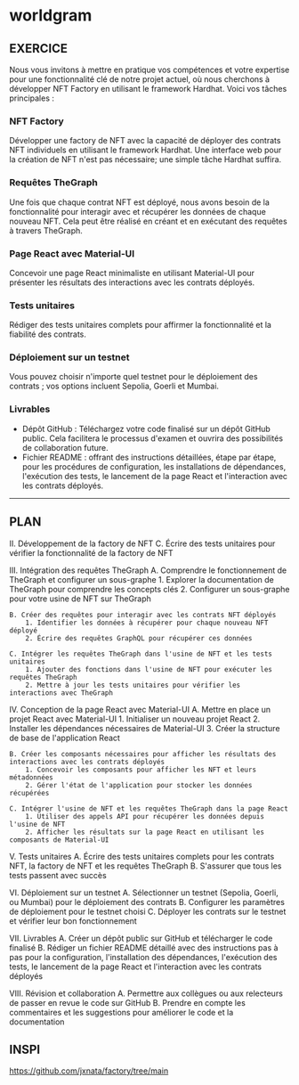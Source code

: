 # worldgram
## EXERCICE
Nous vous invitons à mettre en pratique vos compétences et votre expertise pour une fonctionnalité clé de notre projet actuel, où nous cherchons à développer NFT Factory en utilisant le framework Hardhat.
Voici vos tâches principales :
### NFT Factory
Développer une factory de NFT avec la capacité de déployer des contrats NFT individuels en utilisant le framework Hardhat. Une interface web pour la création de NFT n'est pas nécessaire; une simple tâche Hardhat suffira.

### Requêtes TheGraph
Une fois que chaque contrat NFT est déployé, nous avons besoin de la fonctionnalité pour interagir avec et récupérer les données de chaque nouveau NFT. Cela peut être réalisé en créant et en exécutant des requêtes à travers TheGraph.

### Page React avec Material-UI
Concevoir une page React minimaliste en utilisant Material-UI pour présenter les résultats des interactions avec les contrats déployés.

### Tests unitaires
Rédiger des tests unitaires complets pour affirmer la fonctionnalité et la fiabilité des contrats.

### Déploiement sur un testnet
Vous pouvez choisir n'importe quel testnet pour le déploiement des contrats ; vos options incluent Sepolia, Goerli et Mumbai.

### Livrables
* Dépôt GitHub : Téléchargez votre code finalisé sur un dépôt GitHub public. Cela facilitera le processus d'examen et ouvrira des possibilités de collaboration future.
* Fichier README : offrant des instructions détaillées, étape par étape, pour les procédures de configuration, les installations de dépendances, l'exécution des tests, le lancement de la page React et l'interaction avec les contrats déployés.

*********************************************************************************

## PLAN
II. Développement de la factory de NFT
    C. Écrire des tests unitaires pour vérifier la fonctionnalité de la factory de NFT

III. Intégration des requêtes TheGraph
    A. Comprendre le fonctionnement de TheGraph et configurer un sous-graphe
        1. Explorer la documentation de TheGraph pour comprendre les concepts clés
        2. Configurer un sous-graphe pour votre usine de NFT sur TheGraph

    B. Créer des requêtes pour interagir avec les contrats NFT déployés
        1. Identifier les données à récupérer pour chaque nouveau NFT déployé
        2. Écrire des requêtes GraphQL pour récupérer ces données

    C. Intégrer les requêtes TheGraph dans l'usine de NFT et les tests unitaires
        1. Ajouter des fonctions dans l'usine de NFT pour exécuter les requêtes TheGraph
        2. Mettre à jour les tests unitaires pour vérifier les interactions avec TheGraph

IV. Conception de la page React avec Material-UI
    A. Mettre en place un projet React avec Material-UI
        1. Initialiser un nouveau projet React
        2. Installer les dépendances nécessaires de Material-UI
        3. Créer la structure de base de l'application React

    B. Créer les composants nécessaires pour afficher les résultats des interactions avec les contrats déployés
        1. Concevoir les composants pour afficher les NFT et leurs métadonnées
        2. Gérer l'état de l'application pour stocker les données récupérées

    C. Intégrer l'usine de NFT et les requêtes TheGraph dans la page React
        1. Utiliser des appels API pour récupérer les données depuis l'usine de NFT
        2. Afficher les résultats sur la page React en utilisant les composants de Material-UI

V. Tests unitaires
    A. Écrire des tests unitaires complets pour les contrats NFT, la factory de NFT et les requêtes TheGraph
    B. S'assurer que tous les tests passent avec succès

VI. Déploiement sur un testnet
    A. Sélectionner un testnet (Sepolia, Goerli, ou Mumbai) pour le déploiement des contrats
    B. Configurer les paramètres de déploiement pour le testnet choisi
    C. Déployer les contrats sur le testnet et vérifier leur bon fonctionnement

VII. Livrables
    A. Créer un dépôt public sur GitHub et télécharger le code finalisé
    B. Rédiger un fichier README détaillé avec des instructions pas à pas pour la configuration, l'installation des dépendances, l'exécution des tests, le lancement de la page React et l'interaction avec les contrats déployés

VIII. Révision et collaboration
    A. Permettre aux collègues ou aux relecteurs de passer en revue le code sur GitHub
    B. Prendre en compte les commentaires et les suggestions pour améliorer le code et la documentation


## INSPI
https://github.com/jxnata/factory/tree/main

